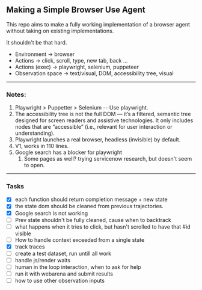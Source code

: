 ## Making a Simple Browser Use Agent

This repo aims to make a fully working implementation of a browser agent without taking on existing implementations.

It shouldn't be that hard.


- Environment -> browser
- Actions -> click, scroll, type, new tab, back ...
- Actions (exec) -> playwright, selenium, puppeteer
- Observation space -> text/visual, DOM, accessibility tree, visual


-----

### Notes:

1. Playwright > Puppetter > Selenium -- Use playwright.
2. The accessibility tree is not the full DOM — it’s a filtered, semantic tree designed for screen readers and assistive technologies. It only includes nodes that are “accessible” (i.e., relevant for user interaction or understanding).
3. Playwright launches a real browser, headless (invisible) by default.
4. V1, works in 110 lines.
5. Google search has a blocker for playwright
   1. Some pages as well? trying servicenow research, but doesn't seem to open.


------

### Tasks

- [x] each function should return completion message + new state
- [x] the state dom should be cleaned from previous trajectories.
- [x] Google search is not working
- [ ] Prev state shouldn't be fully cleaned, cause when to backtrack
- [ ] what happens when it tries to click, but hasn't scrolled to have that \#id visible
- [ ] How to handle context exceeded from a single state
- [x] track traces
- [ ] create a test dataset, run untill all work
- [ ] handle js/render waits
- [ ] human in the loop interaction, when to ask for help
- [ ] run it with webarena and submit results
- [ ] how to use other observation inputs